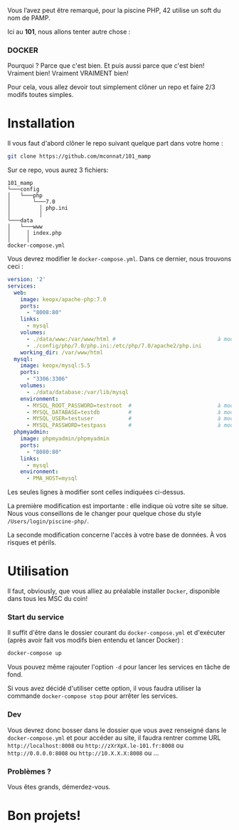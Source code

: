 Vous l’avez peut être remarqué, pour la piscine PHP, 42 utilise un soft du nom de PAMP.

Ici au **101**, nous allons tenter autre chose :

### DOCKER

Pourquoi ? Parce que c'est bien. Et puis aussi parce que c'est bien! Vraiment bien! Vraiment VRAIMENT bien!

Pour cela, vous allez devoir tout simplement clôner un repo et faire 2/3 modifs toutes simples.

# Installation

Il vous faut d'abord clôner le repo suivant quelque part dans votre home :

```sh
git clone https://github.com/mconnat/101_mamp
```

Sur ce repo, vous aurez 3 fichiers:

```
101_mamp
└───config
│   └───php
│       └───7.0
│         │ php.ini
│         │
└───data
│   └───www
│     │ index.php
│     │
docker-compose.yml
```

Vous devrez modifier le `docker-compose.yml`. Dans ce dernier, nous trouvons ceci :

```yaml
version: '2'
services:
  web:
    image: keopx/apache-php:7.0
    ports:
      - "8008:80"
    links:
      - mysql
    volumes:
      - ./data/www:/var/www/html #                                à modifier
      - ./config/php/7.0/php.ini:/etc/php/7.0/apache2/php.ini
    working_dir: /var/www/html
  mysql:
    image: keopx/mysql:5.5
    ports:
      - "3306:3306"
    volumes:
      - ./data/database:/var/lib/mysql
    environment:
      - MYSQL_ROOT_PASSWORD=testroot  #                           à modifier
      - MYSQL_DATABASE=testdb         #                           à modifier
      - MYSQL_USER=testuser           #                           à modifier
      - MYSQL_PASSWORD=testpass       #                           à modifier
  phpmyadmin:
    image: phpmyadmin/phpmyadmin
    ports:
      - "8080:80"
    links:
      - mysql
    environment:
      - PMA_HOST=mysql
```

Les seules lignes à modifier sont celles indiquées ci-dessus.

La première modification est importante : elle indique où votre site se situe. Nous vous conseillons de le changer pour quelque chose du style `/Users/login/piscine-php/`.

La seconde modification concerne l'accès à votre base de données. À vos risques et périls.

# Utilisation

Il faut, obviously, que vous alliez au préalable installer `Docker`, disponible dans tous les MSC du coin!

### Start du service

Il suffit d'être dans le dossier courant du `docker-compose.yml` et d'exécuter (après avoir fait vos modifs bien entendu et lancer Docker) :

```sh
docker-compose up
```

Vous pouvez même rajouter l'option `-d` pour lancer les services en tâche de fond.

Si vous avez décidé d'utiliser cette option, il vous faudra utiliser la commande `docker-compose stop` pour arrêter les services.

### Dev

Vous devrez donc bosser dans le dossier que vous avez renseigné dans le `docker-compose.yml` et pour accéder au site, il faudra rentrer comme URL `http://localhost:8008` ou `http://zXrXpX.le-101.fr:8008` ou `http://0.0.0.0:8008` ou `http://10.X.X.X:8008` ou ...

### Problèmes ?

Vous êtes grands, démerdez-vous.

# Bon projets!